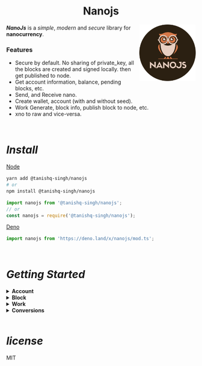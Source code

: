 <h1 align="center">
    <b>Nanojs</b>
</h1>

<img align="right" src="./assets/nanojs-round.png" height="150px">

_**NanoJs**_ is a _simple_, _modern_ and _secure_ library for **nanocurrency**.

### Features

- Secure by default. No sharing of private_key, all the blocks are created and signed locally. then get published to node.
- Get account information, balance, pending blocks, etc.
- Send, and Receive nano.
- Create wallet, account (with and without seed).
- Work Generate, block info, publish block to node, etc.
- xno to raw and vice-versa.

<br />

# _**Install**_

[Node](https://nodejs.org)

```sh
yarn add @tanishq-singh/nanojs
# or
npm install @tanishq-singh/nanojs
```

```ts
import nanojs from '@tanishq-singh/nanojs';
// or
const nanojs = require('@tanishq-singh/nanojs');
```

[Deno](https://deno.land)

```ts
import nanojs from 'https://deno.land/x/nanojs/mod.ts';
```
<br />

# _**Getting Started**_

<details>
<summary><b>Account</b></summary>

1. ### _Account Information_
    ```ts
    const nano_address = "nano_1cp73fb93gkunh1yujbz3ecap46cmfsm5ozx3iqho7mu9jsx7p36hp5g39bn";
    const info = await nanojs.get_account_info(nano_address);

    if ('error' in info) console.log(info.error); // error reason
    else console.log(info); // account info
    ```

    ```bash
    {
        "frontier": "3611793EF73D629181ECE0F99BADDF1A02E85523D2CC8EE2C6637481080857D2",
        "open_block": "160816E90ECAB9726FC7A0208165EC5BAC5C00093DEC8C8F1D537FE7B1C11052",
        "representative_block": "3611793EF73D629181ECE0F99BADDF1A02E85523D2CC8EE2C6637481080857D2",
        "balance": "3850130000000000000000000000",
        "modified_timestamp": "1675659938",
        "block_count": "55",
        "account_version": "2",
        "confirmation_height": "55",
        "confirmation_height_frontier": "3611793EF73D629181ECE0F99BADDF1A02E85523D2CC8EE2C6637481080857D2",
    }
    ```
<br />

2. ### _Account Balance_
    ```ts
    const nano_address = "nano_1cp73fb93gkunh1yujbz3ecap46cmfsm5ozx3iqho7mu9jsx7p36hp5g39bn";
    const account_balance = await nanojs.get_account_balance(nano_address);

    console.log(account_balance); 
    ```

    ```bash
    {
        "balance": "325586539664609129644855132177",
        "pending": "2309372510769300000000000000000000",
        "receivable": "2309372510769300000000000000000000"
    }
    ```

<br />

3. ### _Account Pending Blocks_
    ```ts
    const nano_address = "nano_1111111111111111111111111111111111111111111111111117353trpda";
    const pending_blocks = await nanojs.get_pending_blocks(nano_address);

    console.log(pending_blocks); 
    ```

    ```bash
    {
        "blocks": [
            "0EF695810BEC8B4AE3DC217DA495885A42956456A4B168C0B788ADB17A5ED7F4",
            "142A538F36833D1CC78B94E11C766F75818F8B940771335C6C1B8AB880C5BB1D",
            "1AAE335A94C5DA1E4E1D0B45C3B100CCA241CC5BC557E24BB367C779D55E3A0C",
            "1F04048431842B8875CD0040B9F2B2AAC2E8B88A0256D11E7AE6769F4DF2B61A",
            "20D5D6EA5CA355B11A0E3C11A74FBB4E91D126F4B3FD97232945D451A621E6F7"
        ],
    }
    ```
<br />
  
</details>

<details>
<summary><b>Block</b></summary>

1. ### _Block Information_
    ```ts
    const hash = "87434F8041869A01C8F6F263B87972D7BA443A72E0A97D7A3FD0CCC2358FD6F9";
    const info = await nanojs.get_block_info(hash);

    console.log(info);
    ```

    ```bash
    {
        "block_account": "nano_1ipx847tk8o46pwxt5qjdbncjqcbwcc1rrmqnkztrfjy5k7z4imsrata9est",
        "amount": "30000000000000000000000000000000000",
        "balance": "5606157000000000000000000000000000000",
        "height": "58",
        "local_timestamp": "0",
        "successor": "8D3AB98B301224253750D448B4BD997132400CEDD0A8432F775724F2D9821C72",
        "confirmed": "true",
        "contents": {
            "type": "state",
            "account": "nano_1ipx847tk8o46pwxt5qjdbncjqcbwcc1rrmqnkztrfjy5k7z4imsrata9est",
            "previous": "CE898C131AAEE25E05362F247760F8A3ACF34A9796A5AE0D9204E86B0637965E",
            "representative": "nano_1stofnrxuz3cai7ze75o174bpm7scwj9jn3nxsn8ntzg784jf1gzn1jjdkou",
            "balance": "5606157000000000000000000000000000000",
            "link": "5D1AA8A45F8736519D707FCB375976A7F9AF795091021D7E9C7548D6F45DD8D5",
            "link_as_account": "nano_1qato4k7z3spc8gq1zyd8xeqfbzsoxwo36a45ozbrxcatut7up8ohyardu1z",
            "signature": "82D41BC16F313E4B2243D14DFFA2FB04679C540C2095FEE7EAE0F2F26880AD56DD48D87A7CC5DD760C5B2D76EE2C205506AA557BF00B60D8DEE312EC7343A501",
            "work": "8a142e07a10996d5"
        },
        "subtype": "send",
    }
    ```

<br />

2. ### _Publish Block_
    ```ts
    import nanocurrency from 'nanocurrency';

    const block_data = { }; // block data
    const account_private_key = "my-account-private-key";

    const { block } = nanocurrency.createBlock(account_private_key, block_data)
    const publish_block = await nanojs.publish_block(block);

    console.log(publish_block); 
    ```

    ```bash
    {
        "hash": "87434F8041869A01C8F6F263B87972D7BA443A72E0A97D7A3FD0CCC2358FD6F9"
    }
    ```
<br />
  
</details>

<details>
<summary><b>Work</b></summary>

1. ### _Work Generate_
    ```ts
    const hash = "87434F8041869A01C8F6F263B87972D7BA443A72E0A97D7A3FD0CCC2358FD6F9"
    const work = await nanojs.work_generate(hash);

    console.log(work); 
    ```

    ```bash
    {
        "difficulty": string,
        "multiplier": string,
        "work": string,
        "hash": string,
        "error": undefined
    }
    ```
<br />
  
</details>

<details>
<summary><b>Conversions</b></summary>

1. ### _XNO to RAW_
    ```ts
    const xno = "1.21";
    const raw = nanojs.xno_to_raw(xno);

    console.log(raw); 
    ```

    ```bash
    "1210000000000000000000000000000"
    ```

2. ### _RAW to XNO_
    ```ts
    const raw = "1.21";
    const xno = nanojs.raw_to_xno(raw);

    console.log(xno); 
    ```

    ```bash
    "1.5023"
    ```

</details>

<br />

# _**license**_
MIT
